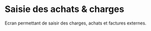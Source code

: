 # Saisie des achats & charges

Ecran permettant de saisir des charges, achats et factures externes.
